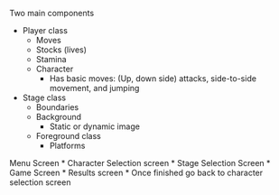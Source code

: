 Two main components

* Player class
    * Moves
    * Stocks (lives)
    * Stamina
    * Character
        * Has basic moves: (Up, down side) attacks, side-to-side movement, and jumping
* Stage class
    * Boundaries
    * Background
        * Static or dynamic image 
    * Foreground class
        * Platforms  
        
Menu Screen
    * Character Selection screen
    * Stage Selection Screen
    * Game Screen
        * Results screen
        * Once finished go back to character selection screen